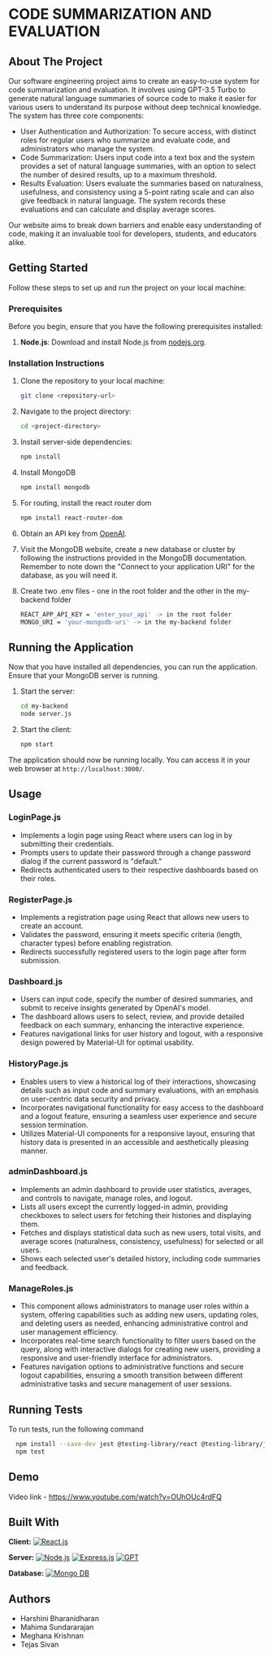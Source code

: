 
#  CODE SUMMARIZATION AND EVALUATION


## About The Project

Our software engineering project aims to create an easy-to-use system for code summarization and evaluation. It involves using GPT-3.5 Turbo to generate natural language summaries of source code to make it easier for various users to understand its purpose without deep technical knowledge. The system has three core components:

- User Authentication and Authorization: To secure access, with distinct roles for regular users who summarize and evaluate code, and administrators who manage the system.
- Code Summarization: Users input code into a text box and the system provides a set of natural language summaries, with an option to select the number of desired results, up to a maximum threshold.
- Results Evaluation: Users evaluate the summaries based on naturalness, usefulness, and consistency using a 5-point rating scale and can also give feedback in natural language. The system records these evaluations and can calculate and display average scores.


Our website aims to break down barriers and enable easy understanding of code, making it an invaluable tool for developers, students, and educators alike.


## Getting Started
Follow these steps to set up and run the project on your local machine:

### Prerequisites
Before you begin, ensure that you have the following prerequisites installed:

1. **Node.js**: Download and install Node.js from [nodejs.org](https://nodejs.org/).


### Installation Instructions

1. Clone the repository to your local machine:

    ```bash
    git clone <repository-url>
    ```

2. Navigate to the project directory:

    ```bash
    cd <project-directory>
    ```

3. Install server-side dependencies:

    ```bash
    npm install
    ```
4. Install MongoDB

    ```bash
    npm install mongodb
    ```
    
5. For routing, install the react router dom

    ```bash
    npm install react-router-dom
    ```

6. Obtain an API key from [OpenAI](https://openai.com/index/openai-api/).
7. Visit the MongoDB website, create a new database or cluster by following the instructions provided in the MongoDB documentation. Remember to note down the "Connect to your application URI" for the database, as you will need it.

8. Create two .env files - one in the root folder and the other in the my-backend folder

    ```bash
    REACT_APP_API_KEY = 'enter_your_api' -> in the root folder
    MONGO_URI = 'your-mongodb-uri' -> in the my-backend folder
    ```
   
    

## Running the Application

Now that you have installed all dependencies, you can run the application. Ensure that your MongoDB server is running.

1. Start the server:

    ```bash
    cd my-backend
    node server.js
    ```

2. Start the client:

    ```bash
    npm start
    ```

The application should now be running locally. You can access it in your web browser at `http://localhost:3000/`.
## Usage
### LoginPage.js
- ⁠Implements a login page using React where users can log in by submitting their credentials.
- ⁠Prompts users to update their password through a change password dialog if the current password is "default."
-  ⁠Redirects authenticated users to their respective dashboards based on their roles.

### RegisterPage.js
- ⁠Implements a registration page using React that allows new users to create an account.
-   ⁠Validates the password, ensuring it meets specific criteria (length, character types) before enabling registration.
-  ⁠Redirects successfully registered users to the login page after form submission.

### Dashboard.js
-  Users can input code, specify the number of desired summaries, and submit to receive insights generated by OpenAI's model.
- The dashboard allows users to select, review, and provide detailed feedback on each summary, enhancing the interactive experience.
-  Features navigational links for user history and logout, with a responsive design powered by Material-UI for optimal usability.

### HistoryPage.js
- Enables users to view a historical log of their interactions, showcasing details such as input code and summary evaluations, with an emphasis on user-centric data security and privacy.
- Incorporates navigational functionality for easy access to the dashboard and a logout feature, ensuring a seamless user experience and secure session termination.
- Utilizes Material-UI components for a responsive layout, ensuring that history data is presented in an accessible and aesthetically pleasing manner.

### adminDashboard.js

- Implements an admin dashboard to provide user statistics, averages, and controls to navigate, manage roles, and logout.
-  Lists all users except the currently logged-in admin, providing checkboxes to select users for fetching their histories and displaying them.
-  Fetches and displays statistical data such as new users, total visits, and average scores (naturalness, consistency, usefulness) for selected or all users.
-  Shows each selected user's detailed history, including code summaries and feedback.

### ManageRoles.js

- This component allows administrators to manage user roles within a system, offering capabilities such as adding new users, updating roles, and deleting users as needed, enhancing administrative control and user management efficiency.
- Incorporates real-time search functionality to filter users based on the query, along with interactive dialogs for creating new users, providing a responsive and user-friendly interface for administrators.
- Features navigation options to administrative functions and secure logout capabilities, ensuring a smooth transition between different administrative tasks and secure management of user sessions.






## Running Tests

To run tests, run the following command

```bash
  npm install --save-dev jest @testing-library/react @testing-library/jest-dom@testing-library/user-event
  npm test
```

## Demo

Video link - https://www.youtube.com/watch?v=OUhOUc4rdFQ


## Built With

**Client:** [![React.js](https://img.shields.io/badge/React-20232A?style=for-the-badge&logo=react&logoColor=61DAFB)](https://reactjs.org/)


**Server:** 
[![Node.js](https://img.shields.io/badge/Node.js-43853D?style=for-the-badge&logo=node.js&logoColor=white)](https://nodejs.org/) 
[![Express.js](https://img.shields.io/badge/Express.js-404D59?style=for-the-badge)](https://expressjs.com/)
[![GPT](https://img.shields.io/badge/chatGPT-74aa9c?style=for-the-badge&logo=openai&logoColor=white)](https://platform.openai.com/docs/models/gpt-3-5-turbo)



**Database:** 
[![Mongo DB](https://img.shields.io/badge/MongoDB-4EA94B?style=for-the-badge&logo=mongodb&logoColor=white)](https://www.mongodb.com/)


## Authors

- Harshini Bharanidharan
- Mahima Sundararajan
- Meghana Krishnan
- Tejas Sivan

